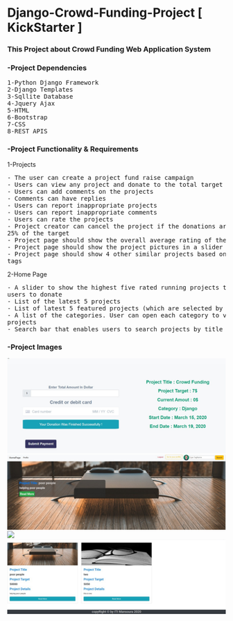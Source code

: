 # Django-Crowd-Funding-Project [ KickStarter ]
### This Project about Crowd Funding Web Application System

### -Project Dependencies
<pre>
1-Python Django Framework
2-Django Templates
3-Sqllite Database
4-Jquery Ajax
5-HTML
6-Bootstrap
7-CSS
8-REST APIS
</pre>

### -Project Functionality & Requirements

1-Projects
<pre>
- The user can create a project fund raise campaign
- Users can view any project and donate to the total target ( Using Stripe Api )
- Users can add comments on the projects
- Comments can have replies
- Users can report inappropriate projects
- Users can report inappropriate comments
- Users can rate the projects
- Project creator can cancel the project if the donations are less than
25% of the target
- Project page should show the overall average rating of the project
- Project page should show the project pictures in a slider
- Project page should show 4 other similar projects based on project
tags
</pre>

2-Home Page
<pre>
- A slider to show the highest five rated running projects to encourage
users to donate
- List of the latest 5 projects
- List of latest 5 featured projects (which are selected by the admin)
- A list of the categories. User can open each category to view its
projects
- Search bar that enables users to search projects by title or tag
</pre>


### -Project Images
![](project/static/image/onlinePayment.jpg)
![](project/static/image/Slider.jpeg)
![](project/static/image/Last_and_Feature_Projects.jepg)
![](project/static/image/View_Projects.jpeg)

